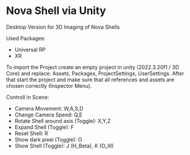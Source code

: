 # Nova Shell via Unity

Desktop Version for 3D Imaging of Nova Shells

Used Packages:
- Universal RP
- XR
  

To import the Project create an empty project in unity (2022.3.20f1 / 3D Core) and replace: Assets, Packages, ProjectSettings, UserSettings.
After that start the project and make sure that all references and assets are chosen correctly (Inspector Menu). 

Controll in Scene:

- Camera Movement: W,A,S,D
- Change Camera Speed: Q,E
- Rotate Shell around axis (Toggle): X,Y,Z
- Expand Shell (Toggle): F
- Reset Shell: R
- Show dark pixel (Toggle): O
- Show Shell (Toggle): J (H_Beta), K (O_III)


